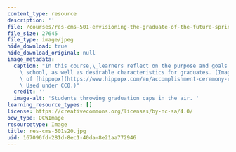 ```yaml
---
content_type: resource
description: ''
file: /courses/res-cms-501-envisioning-the-graduate-of-the-future-spring-2020/167096fd281d8ec140da8e21aa772946_res-cms-501s20.jpg
file_size: 27645
file_type: image/jpeg
hide_download: true
hide_download_original: null
image_metadata:
  caption: "In this course,\_learners reflect on the purpose and goals of secondary\
    \ school, as well as desirable characteristics for graduates. (Image courtesy\
    \ of [hippopx](https://www.hippopx.com/en/accomplishment-ceremony-education-graduation-group-hats-people-310085).\
    \ Used under CC0.)"
  credit: ''
  image-alt: 'Students throwing graduation caps in the air. '
learning_resource_types: []
license: https://creativecommons.org/licenses/by-nc-sa/4.0/
ocw_type: OCWImage
resourcetype: Image
title: res-cms-501s20.jpg
uid: 167096fd-281d-8ec1-40da-8e21aa772946
---
```

